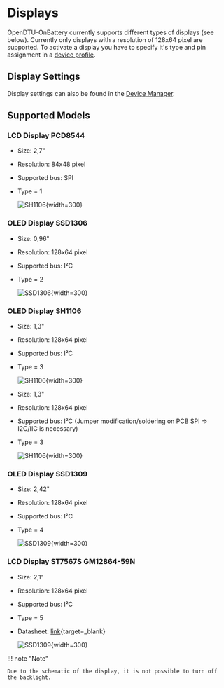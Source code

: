 # Displays

OpenDTU-OnBattery currently supports different types of displays (see below).
Currently only displays with a resolution of 128x64 pixel are supported. To
activate a display you have to specify it's type and pin assignment in a
[device profile](../firmware/device_profiles.md).

## Display Settings

Display settings can also be found in the [Device Manager](../firmware/configuration/device_settings.md).

## Supported Models

### LCD Display PCD8544

* Size: 2,7"
* Resolution: 84x48 pixel
* Supported bus: SPI
* Type = 1

    ![SH1106](../assets/images/pcd8544-full.jpg){width=300}

### OLED Display SSD1306

* Size: 0,96"
* Resolution: 128x64 pixel
* Supported bus: I²C
* Type = 2

    ![SSD1306](../assets/images/ssd1306-full.jpg){width=300}

### OLED Display SH1106

* Size: 1,3"
* Resolution: 128x64 pixel
* Supported bus: I²C
* Type = 3

    ![SH1106](../assets/images/sh1106-full.png){width=300}

* Size: 1,3"
* Resolution: 128x64 pixel
* Supported bus: I²C (Jumper modification/soldering on PCB SPI => I2C/IIC is necessary)
* Type = 3

    ![SH1106](../assets/images/SH1106_SBC-OLED01.3.png){width=300}

### OLED Display SSD1309

* Size: 2,42"
* Resolution: 128x64 pixel
* Supported bus: I²C
* Type = 4

    ![SSD1309](../assets/images/ssd1309-full.jpg){width=300}

### LCD Display ST7567S GM12864-59N

* Size: 2,1"
* Resolution: 128x64 pixel
* Supported bus: I²C
* Type = 5
* Datasheet: [link](../assets/datasheets/st7567s_gm12864-59n.webp){target=_blank}

    ![SSD1309](../assets/images/st7567s_gm12864-59n.png){width=300}

!!! note "Note"

    Due to the schematic of the display, it is not possible to turn off the backlight.
